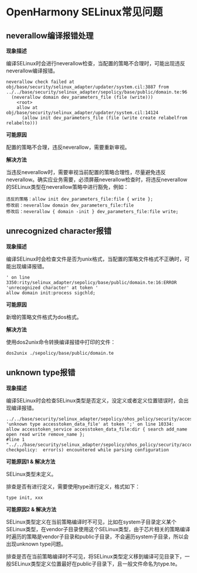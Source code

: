 # OpenHarmony SELinux常见问题

## neverallow编译报错处理
**现象描述**

编译SELinux时会进行neverallow检查，当配置的策略不合理时，可能出现违反neverallow编译报错。

```
neverallow check failed at obj/base/security/selinux_adapter/updater/system.cil:3887 from ../../base/security/selinux_adapter/sepolicy/base/public/domain.te:96
  (neverallow domain dev_parameters_file (file (write)))
    <root>
    allow at obj/base/security/selinux_adapter/updater/system.cil:14124
      (allow init dev_parameters_file (file (write create relabelfrom relabelto)))
```

**可能原因**

配置的策略不合理，违反neverallow，需要重新审视。

**解决方法**

当违反neverallow时，需要审视当前配置的策略合理性，尽量避免违反neverallow。确实应业务需要，必须屏蔽neverallow检查时，将违反neverallow的SELinux类型在neverallow策略中进行豁免，例如：
```text
违反的策略：allow init dev_parameters_file:file { write };
修改前：neverallow domain dev_parameters_file:file 
修改后：neverallow { domain -init } dev_parameters_file:file write;
```

## unrecognized character报错

**现象描述**

编译SELinux时会检查文件是否为unix格式，当配置的策略文件格式不正确时，可能出现编译报错。

```
' on line 3350:rity/selinux_adapter/sepolicy/base/public/domain.te:16:ERROR 'unrecognized character' at token '
allow domain init:process sigchld;
```

**可能原因**

新增的策略文件格式为dos格式。

**解决方法**

使用dos2unix命令转换编译报错中打印的文件：
```text
dos2unix ./sepolicy/base/public/domain.te
```

## unknown type报错
**现象描述**

编译SELinux时会检查SELinux类型是否定义，没定义或者定义位置错误时，会出现编译报错。
```
../../base/security/selinux_adapter/sepolicy/ohos_policy/security/access_token/vendor/access_token.te:2:ERROR 'unknown type accesstoken_data_file' at token ';' on line 10334:
allow accesstoken_service accesstoken_data_file:dir { search add_name open read write remove_name };
#line 1 "../../base/security/selinux_adapter/sepolicy/ohos_policy/security/access_token/vendor/access_token.te"
checkpolicy:  error(s) encountered while parsing configuration
```

**可能原因1 & 解决方法**

SELinux类型未定义。

排查是否有进行定义，需要使用type进行定义，格式如下：
```text
type init, xxx
```

**可能原因2 & 解决方法**

SELinux类型定义在当前策略编译时不可见，比如在system子目录定义某个SELinux类型，在vendor子目录使用这个SELinux类型，由于芯片相关的策略编译时遍历的策略是vendor子目录和public子目录，不会遍历system子目录，所以会出现unknown type问题。
  
排查是否在当前策略编译时不可见，将SELinux类型定义移到编译可见目录下，一般SELinux类型定义位置最好在public子目录下，且一般文件命名为type.te。
